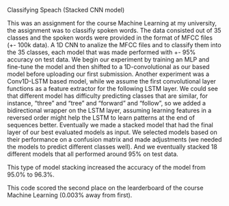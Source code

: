Classifying Speach (Stacked CNN model)

This was an assignment for the course Machine Learning at my university, the assignment was to classifiy spoken words. The data consisted out of 35 classes and the spoken words were provided in the format of MFCC files (+- 100k data). A 1D CNN to analize the MFCC files and to classify them into the 35 classes, each model that was made performed with +- 95% accuracy on test data. 
We begin our experiment by training an MLP and fine-tune the model and then shifted to a 1D-convolutional as our based model before uploading our first submission. Another experiment was a Conv1D-LSTM based model, while we assume the first convolutional layer functions as a feature extractor for the following LSTM layer. We could see that different model has difficulty predicting classes that are similar, for instance, “three” and “tree” and “forward” and “follow”, so we added a bidirectional wrapper on the LSTM layer, assuming learning features in a reversed order might help the LSTM to learn patterns at the end of sequences better. 
Eventually we made a stacked model that had the final layer of our best evaluated models as input. We selected models based on their performance on a confusion matrix and made adjustments (we needed the models to predict different classes well). And we eventually stacked 18 different models that all performed around 95% on test data.

This type of model stacking increased the accuracy of the model from 95.0% to 96.3%. 

This code scored the second place on the learderboard of the course Machine Learning (0.003% away from first). 
